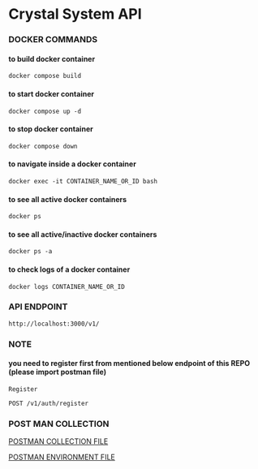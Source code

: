 # Crystal System API

### DOCKER COMMANDS

#### to build docker container
````
docker compose build
````

#### to start docker container
````
docker compose up -d
````

#### to stop docker container
````
docker compose down
````

#### to navigate inside a docker container
````
docker exec -it CONTAINER_NAME_OR_ID bash
````

#### to see all active docker containers
````
docker ps
````

#### to see all active/inactive docker containers
````
docker ps -a
````

#### to check logs of a docker container
````
docker logs CONTAINER_NAME_OR_ID
````

### API ENDPOINT
````
http://localhost:3000/v1/
````

### NOTE
#### you need to register first from mentioned below endpoint of this REPO (please import postman file)
````
Register

POST /v1/auth/register
````

### POST MAN COLLECTION

[POSTMAN COLLECTION FILE](https://github.com/zohaibtariq/crystal-system/blob/development/postman/Crystal-Systems.postman_collection.json)

[POSTMAN ENVIRONMENT FILE](https://github.com/zohaibtariq/crystal-system/blob/development/postman/Crystal-Systems_ENV.postman_environment.json)
